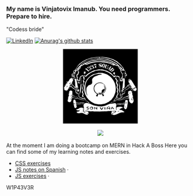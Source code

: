 ### My name is Vinjatovix Imanub. You need programmers. Prepare to hire.
"Codess bride"
  
[![LinkedIn][linkedin-shield]][linkedin-url]
[![Anurag's github stats](https://github-readme-stats.vercel.app/api?username=vinjatovix)](https://github.com/anuraghazra/github-readme-stats)



<p align="center">
  <a href="https://linktr.ee/vinjadevix">
    <img src="./img/logo.png" alt="Logo" width="200" height="200">
  </a>
  </p>
  



<p align="center"><img src='https://www.codewars.com/users/vinjatovix/badges/large'/></p>

<p>
At the moment I am doing a bootcamp on MERN in Hack A Boss
Here you can find some of my learning notes and exercises.
  <ul>
    <li>
    <a href="https://vinjatovix.github.io/jsb07co_css_homework/">CSS exercises  </a>
    </li>
    <li>
    <a href="https://vinjatovix.github.io/js-own_notes/">JS notes on Spanish</a>
    ·</li>
    <li>
    <a href="https://vinjatovix.github.io/jsb07co_js_homework/index.html">JS exercises</a>
    ·</li>
  </ul>
</p>

W1P43V3R

[linkedin-shield]: https://img.shields.io/badge/-LinkedIn-black.svg?style=flat-square&logo=linkedin&colorB=555
[linkedin-url]: https://www.linkedin.com/in/1337sound/
